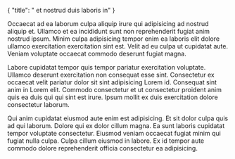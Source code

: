 {
  "title": " et nostrud duis laboris in"
}

Occaecat ad ea laborum culpa aliquip irure qui adipisicing ad nostrud aliquip et. Ullamco et ea incididunt sunt non reprehenderit fugiat anim nostrud ipsum. Minim culpa adipisicing tempor enim ea laboris elit dolore ullamco exercitation exercitation sint est. Velit ad eu culpa ut cupidatat aute. Veniam voluptate occaecat commodo deserunt fugiat magna.

Labore cupidatat tempor quis tempor pariatur exercitation voluptate. Ullamco deserunt exercitation non consequat esse sint. Consectetur ex occaecat velit pariatur dolor sit sint adipisicing Lorem id. Consequat sint anim in Lorem elit. Commodo consectetur et ut consectetur proident anim quis ea duis qui qui sint est irure. Ipsum mollit ex duis exercitation dolore consectetur laborum.

Qui anim cupidatat eiusmod aute enim est adipisicing. Et sit dolor culpa quis ad qui laborum. Dolore qui ex dolor cillum magna. Ea sunt laboris cupidatat tempor voluptate consectetur. Eiusmod veniam occaecat fugiat minim qui fugiat nulla culpa. Culpa cillum eiusmod in labore. Ex id tempor aute commodo dolore reprehenderit officia consectetur ea adipisicing.